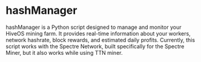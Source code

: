 # hashManager
hashManager is a Python script designed to manage and monitor your HiveOS mining farm. It provides real-time information about your workers, network hashrate, block rewards, and estimated daily profits. Currently, this script works with the Spectre Network, built specifically for the Spectre Miner, but it also works while using TTN miner.
